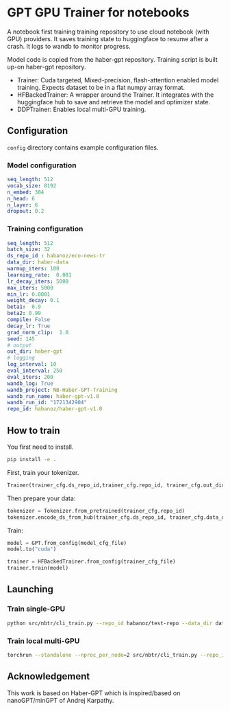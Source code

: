 # GPT GPU Trainer for notebooks

A notebook first training training repository to use cloud notebook (with GPU) providers. It saves training state to huggingface to resume after a crash. It logs to wandb to monitor progress.  

Model code is copied from the haber-gpt repository. Training script is built up-on haber-gpt repository. 

- Trainer: Cuda targeted, Mixed-precision, flash-attention enabled model training. Expects dataset to be in a flat numpy array format.
- HFBackedTrainer: A wrapper around the Trainer. It integrates with the huggingface hub to save and retrieve the model and optimizer state.
- DDPTrainer: Enables local multi-GPU training.

## Configuration

`config` directory contains example configuration files.

### Model configuration

```yaml
seq_length: 512
vocab_size: 8192
n_embed: 384
n_head: 6
n_layer: 6
dropout: 0.2
```

### Training configuration

```yaml
seq_length: 512
batch_size: 32
ds_repo_id : habanoz/eco-news-tr
data_dir: haber-data
warmup_iters: 100
learning_rate:  0.001
lr_decay_iters: 5000
max_iters: 5000
min_lr: 0.0001
weight_decay: 0.1
beta1:  0.9
beta2: 0.99
compile: False
decay_lr: True
grad_norm_clip:  1.0
seed: 145
# output
out_dir: haber-gpt
# logging 
log_interval: 10
eval_interval: 250
eval_iters: 200
wandb_log: True
wandb_project: NB-Haber-GPT-Training
wandb_run_name: haber-gpt-v1.0
wandb_run_id: "1721342904"
repo_id: habanoz/haber-gpt-v1.0
```

## How to train

You first need to install.
```bash
pip install -e .
```


First, train your tokenizer.

```python
Trainer(trainer_cfg.ds_repo_id,trainer_cfg.repo_id, trainer_cfg.out_dir).train()
```

Then prepare your data:

```python
tokenizer = Tokenizer.from_pretrained(trainer_cfg.repo_id)
tokenizer.encode_ds_from_hub(trainer_cfg.ds_repo_id, trainer_cfg.data_dir)
```

Train:
```python
model = GPT.from_config(model_cfg_file)
model.to("cuda")

trainer = HFBackedTrainer.from_config(trainer_cfg_file)
trainer.train(model)
```

## Launching

### Train single-GPU

```bash
python src/nbtr/cli_train.py --repo_id habanoz/test-repo --data_dir data/openwebtext --trainer_config_file config/news_trainer.yml --model_config_file config/news_model.yml0
```

### Train local multi-GPU
```bash
torchrun --standalone --nproc_per_node=2 src/nbtr/cli_train.py --repo_id habanoz/test-repo-2 --data_dir data/openwebtext --trainer_config_file config/news_trainer.yml --model_config_file config/news_model.yml
```

## Acknowledgement

This work is based on Haber-GPT which is inspired/based on nanoGPT/minGPT of Andrej Karpathy.  
